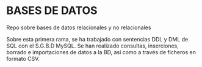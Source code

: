 # BASES DE DATOS
Repo sobre bases de datos relacionales y no relacionales

Sobre esta primera rama, se ha trabajado con sentencias DDL y DML de SQL con el S.G.B.D MySQL.
Se han realizado consultas, inserciones, borrado e importaciones de datos a la BD, así como a través de ficheros en formato CSV.
